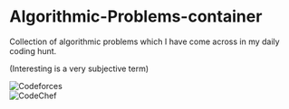 # Algorithmic-Problems-container


Collection of algorithmic problems which I have come across in my daily coding hunt.  

(Interesting is a very subjective term)  

 ![Codeforces](https://sta.codeforces.com/s/83142/images/codeforces-vs-coronavirus-65.png)  
 ![CodeChef](https://s3.amazonaws.com/codechef_shared/sites/all/themes/abessive/logo.svg)
